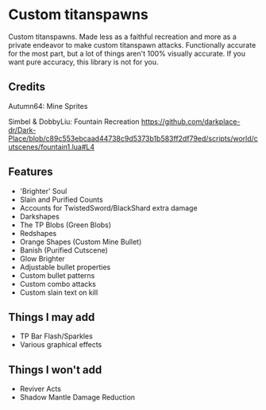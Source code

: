 # Custom titanspawns  

Custom titanspawns. Made less as a faithful recreation and more as a private endeavor to make custom titanspawn attacks. 
Functionally accurate for the most part, but a lot of things aren't 100% visually accurate. If you want pure accuracy, this library is not for you.

## Credits
Autumn64: Mine Sprites

Simbel & DobbyLiu: Fountain Recreation
https://github.com/darkplace-dr/Dark-Place/blob/c89c553ebcaad44738c9d5373b1b583ff2df79ed/scripts/world/cutscenes/fountain1.lua#L4

## Features

- 'Brighter' Soul
- Slain and Purified Counts
- Accounts for TwistedSword/BlackShard extra damage
- Darkshapes
- The TP Blobs (Green Blobs)
- Redshapes 
- Orange Shapes (Custom Mine Bullet)
- Banish (Purified Cutscene)
- Glow Brighter
- Adjustable bullet properties
- Custom bullet patterns
- Custom combo attacks
- Custom slain text on kill 
  
## Things I may add
- TP Bar Flash/Sparkles
- Various graphical effects

## Things I won't add
- Reviver Acts
- Shadow Mantle Damage Reduction 